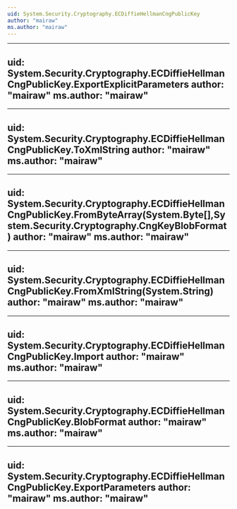```yaml
---
uid: System.Security.Cryptography.ECDiffieHellmanCngPublicKey
author: "mairaw"
ms.author: "mairaw"
---
```


---
uid: System.Security.Cryptography.ECDiffieHellmanCngPublicKey.ExportExplicitParameters
author: "mairaw"
ms.author: "mairaw"
---

---
uid: System.Security.Cryptography.ECDiffieHellmanCngPublicKey.ToXmlString
author: "mairaw"
ms.author: "mairaw"
---

---
uid: System.Security.Cryptography.ECDiffieHellmanCngPublicKey.FromByteArray(System.Byte[],System.Security.Cryptography.CngKeyBlobFormat)
author: "mairaw"
ms.author: "mairaw"
---

---
uid: System.Security.Cryptography.ECDiffieHellmanCngPublicKey.FromXmlString(System.String)
author: "mairaw"
ms.author: "mairaw"
---

---
uid: System.Security.Cryptography.ECDiffieHellmanCngPublicKey.Import
author: "mairaw"
ms.author: "mairaw"
---

---
uid: System.Security.Cryptography.ECDiffieHellmanCngPublicKey.BlobFormat
author: "mairaw"
ms.author: "mairaw"
---

---
uid: System.Security.Cryptography.ECDiffieHellmanCngPublicKey.ExportParameters
author: "mairaw"
ms.author: "mairaw"
---
